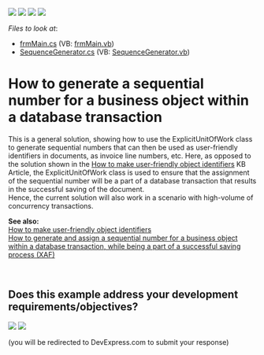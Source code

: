 <!-- default badges list -->
![](https://img.shields.io/endpoint?url=https://codecentral.devexpress.com/api/v1/VersionRange/128585901/10.2.3%2B)
[![](https://img.shields.io/badge/Open_in_DevExpress_Support_Center-FF7200?style=flat-square&logo=DevExpress&logoColor=white)](https://supportcenter.devexpress.com/ticket/details/E2620)
[![](https://img.shields.io/badge/📖_How_to_use_DevExpress_Examples-e9f6fc?style=flat-square)](https://docs.devexpress.com/GeneralInformation/403183)
[![](https://img.shields.io/badge/💬_Leave_Feedback-feecdd?style=flat-square)](#does-this-example-address-your-development-requirementsobjectives)
<!-- default badges end -->
<!-- default file list -->
*Files to look at*:

* [frmMain.cs](./CS/ExplicitUnitOfWorkDemo/frmMain.cs) (VB: [frmMain.vb](./VB/ExplicitUnitOfWorkDemo/frmMain.vb))
* [SequenceGenerator.cs](./CS/ExplicitUnitOfWorkDemo/SequenceGenerator.cs) (VB: [SequenceGenerator.vb](./VB/ExplicitUnitOfWorkDemo/SequenceGenerator.vb))
<!-- default file list end -->
# How to generate a sequential number for a business object within a database transaction


<p>This is a general solution, showing how to use the ExplicitUnitOfWork class to generate sequential numbers that can then be used as user-friendly identifiers in documents, as invoice line numbers, etc. Here, as opposed to the solution shown in the <a href="https://www.devexpress.com/Support/Center/p/A2213">How to make user-friendly object identifiers</a> KB Article, the ExplicitUnitOfWork class is used to ensure that the assignment of the sequential number will be a part of a database transaction that results in the successful saving of the document.<br />
Hence, the current solution will also work in a scenario with high-volume of concurrency transactions.</p><p><strong>See also:</strong> <br />
<a href="https://www.devexpress.com/Support/Center/p/A2213">How to make user-friendly object identifiers</a><br />
<a href="https://www.devexpress.com/Support/Center/p/E2829">How to generate and assign a sequential number for a business object within a database transaction, while being a part of a successful saving process (XAF)</a></p>

<br/>


<!-- feedback -->
## Does this example address your development requirements/objectives?

[<img src="https://www.devexpress.com/support/examples/i/yes-button.svg"/>](https://www.devexpress.com/support/examples/survey.xml?utm_source=github&utm_campaign=XPO_how-to-generate-a-sequential-number-for-a-business-object-within-a-database-transaction-e2620&~~~was_helpful=yes) [<img src="https://www.devexpress.com/support/examples/i/no-button.svg"/>](https://www.devexpress.com/support/examples/survey.xml?utm_source=github&utm_campaign=XPO_how-to-generate-a-sequential-number-for-a-business-object-within-a-database-transaction-e2620&~~~was_helpful=no)

(you will be redirected to DevExpress.com to submit your response)
<!-- feedback end -->
